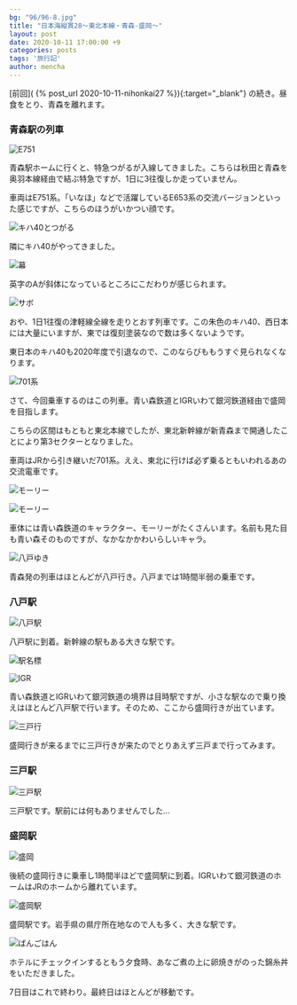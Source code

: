```yaml
---
bg: "96/96-8.jpg"
title: "日本海縦貫28～東北本線・青森-盛岡～"
layout: post
date: 2020-10-11 17:00:00 +9
categories: posts
tags: '旅行記'
author: mencha
---
```


[前回]( {% post_url 2020-10-11-nihonkai27 %}){:target="_blank"} の続き。昼食をとり、青森を離れます。

### 青森駅の列車

![E751](https://drive.google.com/uc?export=view&id=1EqAvGq00sFiYSIzR1Vz4B3kUggdXDics)

<!--more-->
青森駅ホームに行くと、特急つがるが入線してきました。こちらは秋田と青森を奥羽本線経由で結ぶ特急ですが、1日に3往復しか走っていません。

車両はE751系。「いなほ」などで活躍しているE653系の交流バージョンといった感じですが、こちらのほうがいかつい顔です。

![キハ40とつがる](https://drive.google.com/uc?export=view&id=1pMv7u1KlNW0fuEYJ_qvGfwInpsQP1aQ9)

隣にキハ40がやってきました。

![幕](https://drive.google.com/uc?export=view&id=1xBXpIDBdPSY_kjg800v3yeqimSngoCwM)

英字のAが斜体になっているところにこだわりが感じられます。

![サボ](https://drive.google.com/uc?export=view&id=1ZRfFWMytLlF6jCVihSU7ndk7Xh0imYDl)

おや、1日1往復の津軽線全線を走りとおす列車です。この朱色のキハ40、西日本には大量にいますが、東では復刻塗装なので数は多くないようです。

東日本のキハ40も2020年度で引退なので、このならびももうすぐ見られなくなります。

![701系](https://drive.google.com/uc?export=view&id=1dcb8IMDwsyOzAwAElWmYrU6tPZBC4roH)

さて、今回乗車するのはこの列車。青い森鉄道とIGRいわて銀河鉄道経由で盛岡を目指します。

こちらの区間はもともと東北本線でしたが、東北新幹線が新青森まで開通したことにより第3セクターとなりました。

車両はJRから引き継いだ701系。ええ、東北に行けば必ず乗るともいわれるあの交流電車です。

![モーリー](https://drive.google.com/uc?export=view&id=1wJEQ8YVZsEVVqJP2mlDWktgDvk6sj47X)

![モーリー](https://drive.google.com/uc?export=view&id=1QFhIkxJ7EAcUPkWb0t8eG0KoOXuWQMhn)

車体には青い森鉄道のキャラクター、モーリーがたくさんいます。名前も見た目も青い森そのものですが、なかなかかわいらしいキャラ。

![八戸ゆき](https://drive.google.com/uc?export=view&id=1jYcLRU2KU8NR8J0dvdyYQ939Ks4ff9yJ)

青森発の列車はほとんどが八戸行き。八戸までは1時間半弱の乗車です。

### 八戸駅

![八戸駅](https://drive.google.com/uc?export=view&id=142lA51Xa9IJY7AXI2-NaEyNqpz0SWTEC)

八戸駅に到着。新幹線の駅もある大きな駅です。

![駅名標](https://drive.google.com/uc?export=view&id=1drscyfmiINcRAot2ZerqSyqj46mjOcr-)

![IGR](https://drive.google.com/uc?export=view&id=1MsRl5357_J16Q6Auo8i3rtL3Mv0nOH3U)

青い森鉄道とIGRいわて銀河鉄道の境界は目時駅ですが、小さな駅なので乗り換えはほとんど八戸駅で行います。そのため、ここから盛岡行きが出ています。

![三戸行](https://drive.google.com/uc?export=view&id=13EOYzZhw5_6CAgayHjezFcIrPbWh76iS)

盛岡行きが来るまでに三戸行きが来たのでとりあえず三戸まで行ってみます。

### 三戸駅

![三戸駅](https://drive.google.com/uc?export=view&id=1sVrFqsC-rZvOhKpBU2RUVXKH_-vLBEnY)

三戸駅です。駅前には何もありませんでした...

### 盛岡駅

![盛岡](https://drive.google.com/uc?export=view&id=15caVr7-bMnYwyNVvPAoYidcowJTnjt93)

後続の盛岡行きに乗車し1時間半ほどで盛岡駅に到着。IGRいわて銀河鉄道のホームはJRのホームから離れています。

![盛岡駅](https://drive.google.com/uc?export=view&id=1IpoGXKKrjzIHBuFfxP63VeJgbplAzOJq)

盛岡駅です。岩手県の県庁所在地なので人も多く、大きな駅です。

![ばんごはん](https://drive.google.com/uc?export=view&id=1qkF8t8TqTRi_yQDyDvG8CaURezUQuXtn)

ホテルにチェックインするともう夕食時、あなご煮の上に卵焼きがのった錦糸丼をいただきました。

7日目はこれで終わり。最終日はほとんどが移動です。